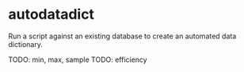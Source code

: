 # autodatadict

Run a script against an existing database to create an automated data dictionary. 

TODO: min, max, sample
TODO: efficiency